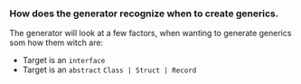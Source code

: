﻿### How does the generator recognize when to create generics.
The generator will look at a few factors, when wanting to generate generics som how them witch are:
- Target is an `interface`
- Target is an `abstract` `Class | Struct | Record`